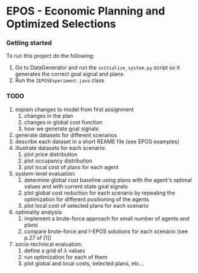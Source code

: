 # EPOS - Economic Planning and Optimized Selections

### Getting started
To run this project do the following:
1. Go to DataGenerator and run the `initialize_system.py` script so it generates the correct goal signal and plans
3. Run the `IEPOSExperiment.java` class

### TODO
1. explain changes to model from first assignment
   1. changes in the plan
   2. changes in global cost function
   3. how we generate goal signals
2. generate datasets for different scenarios
3. describe each dataset in a short REAME file (see EPOS examples)
4. illustrate datasets for each scenario:
   1. plot price distribution
   2. plot occupancy distribution
   3. plot local cost of plans for each agent
5. system-level evaluation:
   1. determine global cost baseline using plans with the agent's optimal values and with current state goal signals
   2. plot global cost reduction for each scenario by repeating the optimization for different positioning of the agents
   3. plot local cost of selected plans for each scenario
6. optimality analysis:
   1. implement a brute-force approach for small number of agents and plans
   2. compare brute-force and I-EPOS solutions for each scenario (see p.27 of [1])
7. socio-technical evaluation:
   1. define a grid of $\lambda$ values
   2. run optimization for each of them
   3. plot global and local costs, selected plans, etc...

